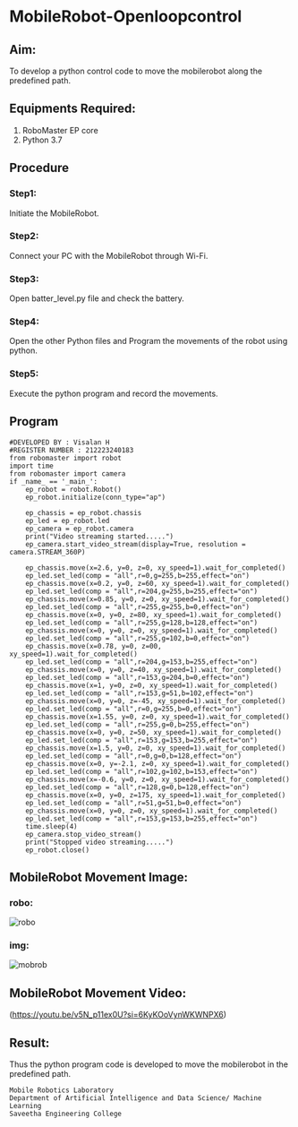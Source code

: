 # MobileRobot-Openloopcontrol
## Aim:

To develop a python control code to move the mobilerobot along the predefined path.

## Equipments Required:
1. RoboMaster EP core
2. Python 3.7

## Procedure
### Step1:
Initiate the MobileRobot.
### Step2:
 Connect your PC with the MobileRobot through Wi-Fi.
### Step3:
Open batter_level.py file and check the battery.
### Step4:
Open the other Python files and Program the movements of the robot using python.
### Step5:
 Execute the python program and record the movements.
## Program
```
#DEVELOPED BY : Visalan H
#REGISTER NUMBER : 212223240183
from robomaster import robot
import time
from robomaster import camera
if _name_ == '_main_':
    ep_robot = robot.Robot()
    ep_robot.initialize(conn_type="ap")

    ep_chassis = ep_robot.chassis
    ep_led = ep_robot.led
    ep_camera = ep_robot.camera
    print("Video streaming started.....")
    ep_camera.start_video_stream(display=True, resolution = camera.STREAM_360P)

    ep_chassis.move(x=2.6, y=0, z=0, xy_speed=1).wait_for_completed()
    ep_led.set_led(comp = "all",r=0,g=255,b=255,effect="on")
    ep_chassis.move(x=0.2, y=0, z=60, xy_speed=1).wait_for_completed()
    ep_led.set_led(comp = "all",r=204,g=255,b=255,effect="on")
    ep_chassis.move(x=0.85, y=0, z=0, xy_speed=1).wait_for_completed()
    ep_led.set_led(comp = "all",r=255,g=255,b=0,effect="on")
    ep_chassis.move(x=0, y=0, z=80, xy_speed=1).wait_for_completed()
    ep_led.set_led(comp = "all",r=255,g=128,b=128,effect="on")
    ep_chassis.move(x=0, y=0, z=0, xy_speed=1).wait_for_completed()
    ep_led.set_led(comp = "all",r=255,g=102,b=0,effect="on")
    ep_chassis.move(x=0.78, y=0, z=00, xy_speed=1).wait_for_completed()
    ep_led.set_led(comp = "all",r=204,g=153,b=255,effect="on")
    ep_chassis.move(x=0, y=0, z=40, xy_speed=1).wait_for_completed()
    ep_led.set_led(comp = "all",r=153,g=204,b=0,effect="on")
    ep_chassis.move(x=1, y=0, z=0, xy_speed=1).wait_for_completed()
    ep_led.set_led(comp = "all",r=153,g=51,b=102,effect="on")
    ep_chassis.move(x=0, y=0, z=-45, xy_speed=1).wait_for_completed()
    ep_led.set_led(comp = "all",r=0,g=255,b=0,effect="on")
    ep_chassis.move(x=1.55, y=0, z=0, xy_speed=1).wait_for_completed()
    ep_led.set_led(comp = "all",r=255,g=0,b=255,effect="on")
    ep_chassis.move(x=0, y=0, z=50, xy_speed=1).wait_for_completed()
    ep_led.set_led(comp = "all",r=153,g=153,b=255,effect="on")
    ep_chassis.move(x=1.5, y=0, z=0, xy_speed=1).wait_for_completed()
    ep_led.set_led(comp = "all",r=0,g=0,b=128,effect="on")
    ep_chassis.move(x=0, y=-2.1, z=0, xy_speed=1).wait_for_completed()
    ep_led.set_led(comp = "all",r=102,g=102,b=153,effect="on")
    ep_chassis.move(x=-0.6, y=0, z=0, xy_speed=1).wait_for_completed()
    ep_led.set_led(comp = "all",r=128,g=0,b=128,effect="on")
    ep_chassis.move(x=0, y=0, z=175, xy_speed=1).wait_for_completed()
    ep_led.set_led(comp = "all",r=51,g=51,b=0,effect="on")
    ep_chassis.move(x=0, y=0, z=0, xy_speed=1).wait_for_completed()
    ep_led.set_led(comp = "all",r=153,g=153,b=255,effect="on")
    time.sleep(4)
    ep_camera.stop_video_stream()
    print("Stopped video streaming.....")
    ep_robot.close()
```
## MobileRobot Movement Image:
### robo:
![robo](./img/robomaster.png)

### img:
![mobrob](https://github.com/Visalan-H/mobilerobot-openloopcontrol/assets/152077751/a34d6c0f-eb72-4d05-a98a-faa98eadd89d)
## MobileRobot Movement Video:
(https://youtu.be/v5N_p11ex0U?si=6KyKOoVynWKWNPX6)
## Result:
Thus the python program code is developed to move the mobilerobot in the predefined path.
```
Mobile Robotics Laboratory
Department of Artificial Intelligence and Data Science/ Machine Learning
Saveetha Engineering College
```
